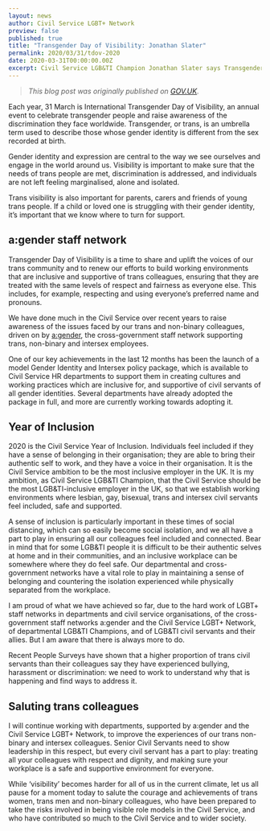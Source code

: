 ```yaml
---
layout: news
author: Civil Service LGBT+ Network 
preview: false
published: true
title: "Transgender Day of Visibility: Jonathan Slater"
permalink: 2020/03/31/tdov-2020
date: 2020-03-31T00:00:00.00Z
excerpt: Civil Service LGB&TI Champion Jonathan Slater says Transgender Day of Visibility is "a time to share and uplift the voices of our trans community", but we should treat all our colleagues with respect at all times.
---
```


> *This blog post was originally published on [GOV.UK](https://civilservice.blog.gov.uk/2020/03/31/transgender-day-of-visibility/).* 

Each year, 31 March is International Transgender Day of Visibility, an annual event to celebrate transgender people and raise awareness of the discrimination they face worldwide. Transgender, or trans, is an umbrella term used to describe those whose gender identity is different from the sex recorded at birth.  

Gender identity and expression are central to the way we see ourselves and engage in the world around us. Visibility is important to make sure that the needs of trans people are met, discrimination is addressed, and individuals are not left feeling marginalised, alone and isolated.  

Trans visibility is also important for parents, carers and friends of young trans people.  If a child or loved one is struggling with their gender identity, it’s important that we know where to turn for support. 

## a:gender staff network 
Transgender Day of Visibility is a time to share and uplift the voices of our trans community and to renew our efforts to build working environments that are inclusive and supportive of trans colleagues, ensuring that they are treated with the same levels of respect and fairness as everyone else. This includes, for example, respecting and using everyone’s preferred name and pronouns. 

We have done much in the Civil Service over recent years to raise awareness of the issues faced by our trans and non-binary colleagues, driven on by [a:gender](http://www.agender.org.uk/), the cross-government staff network supporting trans, non-binary and intersex employees.

One of our key achievements in the last 12 months has been the launch of a model Gender Identity and Intersex policy package, which is available to Civil Service HR departments to support them in creating cultures and working practices which are inclusive for, and supportive of civil servants of all gender identities. Several departments have already adopted the package in full, and more are currently working towards adopting it. 

## Year of Inclusion
2020 is the Civil Service Year of Inclusion. Individuals feel included if they have a sense of belonging in their organisation; they are able to bring their authentic self to work, and they have a voice in their organisation. It is the Civil Service ambition to be the most inclusive employer in the UK. It is my ambition, as Civil Service LGB&TI Champion, that the Civil Service should be the most LGB&TI-inclusive employer in the UK, so that we establish working environments where lesbian, gay, bisexual, trans and intersex civil servants feel included, safe and supported.

A sense of inclusion is particularly important in these times of social distancing, which can so easily become social isolation, and we all have a part to play in ensuring all our colleagues feel included and connected. Bear in mind that for some LGB&TI people it is difficult to be their authentic selves at home and in their communities, and an inclusive workplace can be somewhere where they do feel safe. Our departmental and cross-government networks have a vital role to play in maintaining a sense of belonging and countering the isolation experienced while physically separated from the workplace.  

I am proud of what we have achieved so far, due to the hard work of LGBT+ staff networks in departments and civil service organisations, of the cross-government staff networks a:gender and the Civil Service LGBT+ Network, of departmental LGB&TI Champions, and of LGB&TI civil servants and their allies. But I am aware that there is always more to do. 

Recent People Surveys have shown that a higher proportion of trans civil servants than their colleagues say they have experienced bullying, harassment or discrimination: we need to work to understand why that is happening and find ways to address it. 

## Saluting trans colleagues
I will continue working with departments, supported by a:gender and the Civil Service LGBT+ Network, to improve the experiences of our trans non-binary and intersex colleagues. Senior Civil Servants need to show leadership in this respect, but every civil servant has a part to play: treating all your colleagues with respect and dignity, and making sure your workplace is a safe and supportive environment for everyone. 

While ‘visibility’ becomes harder for all of us in the current climate, let us all pause for a moment today to salute the courage and achievements of trans women, trans men and non-binary colleagues, who have been prepared to take the risks involved in being visible role models in the Civil Service, and who have contributed so much to the Civil Service and to wider society.
